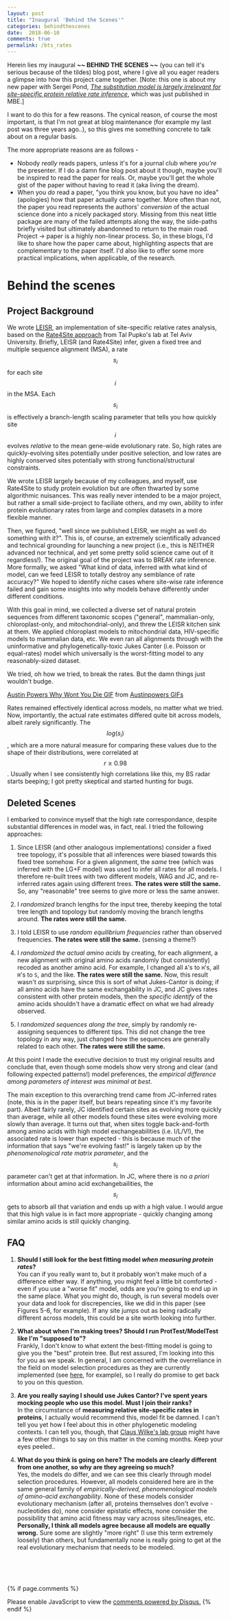 ```yaml
---
layout: post
title: "Inaugural 'Behind the Scenes'"
categories: behindthescenes
date:  2018-06-10
comments: true
permalink: /bts_rates
---
```


Herein lies my inaugural **~~ BEHIND THE SCENES ~~** (you can tell it's serious because of the tildes) blog post, where I give all you eager readers a glimpse into how this project came together. [Note: this one is about my new paper with Sergei Pond, [*The substitution model is largely irrelevant for site-specific protein relative rate inference*](https://doi.org/10.1093/molbev/msy127), which was just published in MBE.]

I want to do this for a few reasons. The cynical reason, of course the most important, is that I'm not great at blog maintenance (for example my last post was three years ago..), so this gives me something concrete to talk about on a regular basis. 

The more appropriate reasons are as follows - 

+ Nobody *really* reads papers, unless it's for a journal club where *you're* the presenter. If I do a damn fine blog post about it though, maybe you'll be inspired to read the paper for reals. Or, maybe you'll get the whole gist of the paper without having to read it (aka living the dream).
+ When you *do* read a paper, "you think you know, but you have no idea" (apologies) how that paper actually came together. More often than not, the paper you read represents the authors' *conversion* of the actual science done into a nicely packaged story. Missing from this neat little package are many of the failed attempts along the way, the side-paths briefly visited but ultimately abandonned to return to the main road. Project -> paper is a highly non-linear process. So, in these blogs, I'd like to share how the paper came about, highlighting aspects that are complementary to the paper itself. I'd also like to offer some more practical implications, when applicable, of the research.

# Behind the scenes


## Project Background

We wrote [LEISR](https://peerj.com/articles/4339/), an implementation of site-specific relative rates analysis, based on the [Rate4Site approach](https://www.tau.ac.il/~itaymay/cp/rate4site.html) from Tal Pupko's lab at Tel Aviv University. Briefly, LEISR (and Rate4Site) infer, given a fixed tree and multiple sequence alignment (MSA), a rate $$s_i$$ for each site $$i$$ in the MSA. Each $$s_i$$ is effectively a branch-length scaling parameter that tells you how quickly site $$i$$ evolves *relative* to the mean gene-wide evolutionary rate. So, high rates are quickly-evolving sites potentially under positive selection, and low rates are highly conserved sites potentially with strong functional/structural constraints.

We wrote LEISR largely because of my colleagues, and myself, use Rate4Site to study protein evolution but are often thwarted by some algorithmic nuisances. This was really never intended to be a major project, but rather a small side-project to faciliate others, and my own, ability to infer protein evolutionary rates from large and complex datasets in a more flexible manner. 

Then, we figured, "well since we published LEISR, we might as well do something with it?". This is, of course, an extremely scientifically advanced and technical grounding for launching a new project (i.e., this is NEITHER advanced nor technical, and yet some pretty solid science came out of it regardless!). The original goal of the project was to BREAK rate inference. More formally, we asked "What kind of data, inferred with what kind of model, can we feed LEISR to totally destroy any semblance of rate accuracy?" We hoped to identify niche cases where site-wise rate inference failed and gain some insights into why models behave differently under different conditions. 


With this goal in mind, we collected a diverse set of natural protein sequences from different taxonomic scopes ("general", mammalian-only, chloroplast-only, and mitochondrial-only), and threw the LEISR kitchen sink at them. We applied chloroplast models to mitochondrial data, HIV-specific models to mammalian data, etc. We even ran all alignments through with the uninformative and phylogenetically-toxic Jukes Canter (i.e. Poisson or equal-rates) model which universally is the worst-fitting model to any reasonably-sized dataset.

We tried, oh how we tried, to break the rates. But the damn things just wouldn't budge. 
<div class="tenor-gif-embed" data-postid="10391573" data-share-method="host" data-width="25%" data-aspect-ratio="1.5" ><a href="https://tenor.com/view/austin-powers-why-wont-you-die-gif-10391573">Austin Powers Why Wont You Die GIF</a> from <a href="https://tenor.com/search/austinpowers-gifs">Austinpowers GIFs</a></div><script type="text/javascript" async src="https://tenor.com/embed.js"></script>


Rates remained effectively identical across models, no matter what we tried.  Now, importantly, the actual rate estimates differed quite bit across models, albeit rarely significantly. The $$log(s_i)$$, which are a more natural measure for comparing these values due to the shape of their distributions, were correlated at $$r\geq0.98$$. Usually when I see consistently high correlations like this, my BS radar starts beeping; I got pretty skeptical and started hunting for bugs. 

## Deleted Scenes

I embarked to convince myself that the high rate correspondance, despite substantial differences in model was, in fact, real. I tried the following approaches:

1. Since LEISR (and other analogous implementations) consider a fixed tree topology, it's possible that all inferences were biased towards this fixed tree somehow. For a given alignment, the *same* tree (which was inferred with the LG+F model) was used to infer all rates for all models. I therefore re-built trees with two different models, WAG and JC, and re-inferred rates again using different trees. **The rates were still the same.** So, any "reasonable" tree seems to give more or less the same answer. 

2. I *randomized* branch lengths for the input tree, thereby keeping the total tree length and topology but randomly moving the branch lengths around. **The rates were still the same.**

3. I told LEISR to use *random equilibrium frequencies* rather than observed frequencies. **The rates were still the same.** (sensing a theme?)

4. I *randomized the actual amino acids* by creating, for each alignment, a new alignment with original amino acids randomly (but consistently) recoded as another amino acid. For example, I changed all `A`'s to `H`'s, all `H`'s to `S`, and the like. **The rates were still the same.** Now, this result wasn't *as* surprising, since this is sort of what Jukes-Cantor is doing; if all amino acids have the same exchangability in JC, and JC gives rates consistent with other protein models, then the *specific identify* of the amino acids shouldn't have a dramatic effect on what we had already observed.

5. I *randomized sequences along the tree*, simply by randomly re-assigning sequences to different tips. This did not change the tree topology in any way, just changed how the sequences are generally related to each other. **The rates were still the same.**

At this point I made the executive decision to trust my original results and conclude that, even though some models show very strong and clear (and following expected patterns!) model preferences, the *empirical difference among parameters of interest was minimal at best*.


The main exception to this overarching trend came from JC-inferred rates (note, this is in the paper itself, but bears repeating since it's my favorite part). Albeit fairly rarely, JC identified certain sites as evolving more quickly than average, while all other models found these sites were evolving more slowly than average. It turns out that, when sites toggle back-and-forth among amino acids with high model exchangeabilities (i.e. I/L/V!), the associated rate is lower than expected - this is because much of the information that says "we're evolving fast!" is largely taken up by the *phenomenological rate matrix parameter*, and the $$s_i$$ parameter can't get at that information. In JC, where there is no *a priori* information about amino acid exchangebailities, the $$s_i$$ gets to absorb all that variation and ends up with a high value. I would argue that this high value is in fact more appropriate - quickly changing among similar amino acids is still quickly changing.

## FAQ

1. **Should I still look for the best fitting model _when measuring protein rates_?**
<br>You can if you really want to, but it probably won't make much of a difference either way. If anything, you might feel a little bit comforted - even if you use a "worse fit" model, odds are you're going to end up in the same place. What you might do, though, is run several models over your data and look for discrepencies, like we did in this paper (see Figures 5-6, for example). If any site jumps out as being radically different across models, this could be a site worth looking into further.
	

2. **What about when I'm making trees? Should I run ProtTest/ModelTest like I'm "supposed to"?**
<br>Frankly, I don't know to what extent the best-fitting model is going to give you the "best" protein tree. But rest assured, I'm looking into this for you as we speak. In general, I am concerned with the overreliance in the field on model selection procedures as they are currently implemented (see [here](http://mbe.oxfordjournals.org/content/32/4/1097), for example), so I really do promise to get back to you on this question.


3. **Are you really saying I should use Jukes Cantor? I've spent years mocking people who use this model. Must I join their ranks?**
<br>In the circumstance of **measuring relative site-specific rates in proteins**, I actually would recommend this, model fit be damned. I can't tell you yet how I feel about this in other phylogenetic modeling contexts. I can tell you, though, that [Claus Wilke's lab group](http://wilkelab.org) might have a few other things to say on this matter in the coming months. Keep your eyes peeled..
	

4. **What do you think is going on here? The models are clearly different from one another, so why are they agreeing so much?**
<br>Yes, the models do differ, and we can see this clearly through model selection procedures. However, all models considered here are in the same general family of *empirically-derived, phenomenological models of amino-acid exchangability*. None of these models consider evolutionary mechanism (after all, proteins themselves don't evolve - nucleotides do), none consider epistatic effects, none consider the possibility that amino acid fitness may vary across sites/lineages, etc. **Personally, I think all models agree because all models are equally wrong.** Sure some are slightly "more right" (I use this term extremely loosely) than others, but fundamentally none is really going to get at the real evolutionary mechanism that needs to be modeled.	

<br><br><br>

{% if page.comments %} 
<div id="disqus_thread"></div>
<script>

/**
*  RECOMMENDED CONFIGURATION VARIABLES: EDIT AND UNCOMMENT THE SECTION BELOW TO INSERT DYNAMIC VALUES FROM YOUR PLATFORM OR CMS.
*  LEARN WHY DEFINING THESE VARIABLES IS IMPORTANT: https://disqus.com/admin/universalcode/#configuration-variables*/
/*
var disqus_config = function () {
this.page.url = {{ page.permalink }};  // Replace PAGE_URL with your page's canonical URL variable
this.page.identifier = PAGE_IDENTIFIER; // Replace PAGE_IDENTIFIER with your page's unique identifier variable
};
*/
(function() { // DON'T EDIT BELOW THIS LINE
var d = document, s = d.createElement('script');
s.src = 'https://EXAMPLE.disqus.com/embed.js';
s.setAttribute('data-timestamp', +new Date());
(d.head || d.body).appendChild(s);
})();
</script>
<noscript>Please enable JavaScript to view the <a href="https://disqus.com/?ref_noscript">comments powered by Disqus.</a></noscript>
{% endif %}